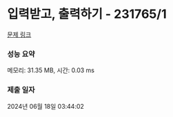 # 입력받고, 출력하기 - 231765/1 

[문제 링크](https://level.goorm.io/exam/231765/%EC%9E%85%EB%A0%A5%EB%B0%9B%EA%B3%A0-%EC%B6%9C%EB%A0%A5%ED%95%98%EA%B8%B0/quiz/1) 

### 성능 요약

메모리: 31.35 MB, 시간: 0.03 ms

### 제출 일자

2024년 06월 18일 03:44:02

